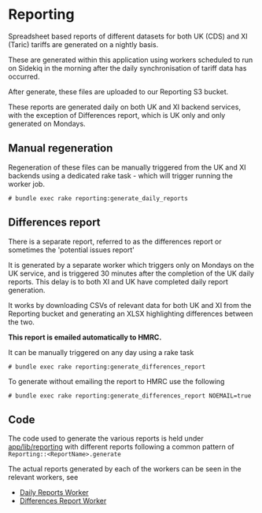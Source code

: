 # Reporting

Spreadsheet based reports of different datasets for both UK (CDS) and XI (Taric) tariffs are generated on a nightly basis.

These are generated within this application using workers scheduled to run on Sidekiq in the morning after the daily synchronisation of tariff data has occurred.

After generate, these files are uploaded to our Reporting S3 bucket.

These reports are generated daily on both UK and XI backend services, with the exception of Differences report, which is UK only and only generated on Mondays.

## Manual regeneration

Regeneration of these files can be manually triggered from the UK and XI backends using a dedicated rake task - which will trigger running the worker job.

```
# bundle exec rake reporting:generate_daily_reports
```

## Differences report

There is a separate report, referred to as the differences report or sometimes the 'potential issues report'

It is generated by a separate worker which triggers only on Mondays on the UK service, and is triggered 30 minutes after the completion of the UK daily reports. This delay is to both XI and UK have completed daily report generation.

It works by downloading CSVs of relevant data for both UK and XI from the Reporting bucket and generating an XLSX highlighting differences between the two.

**This report is emailed automatically to HMRC.**

It can be manually triggered on any day using a rake task

```
# bundle exec rake reporting:generate_differences_report
```

To generate without emailing the report to HMRC use the following

```
# bundle exec rake reporting:generate_differences_report NOEMAIL=true
```

## Code

The code used to generate the various reports is held under [app/lib/reporting](https://github.com/trade-tariff/trade-tariff-backend/tree/main/app/lib/reporting) with different reports following a common pattern of `Reporting::<ReportName>.generate`

The actual reports generated by each of the workers can be seen in the relevant workers, see

* [Daily Reports Worker](https://github.com/trade-tariff/trade-tariff-backend/blob/main/app/workers/report_worker.rb)
* [Differences Report Worker](https://github.com/trade-tariff/trade-tariff-backend/blob/main/app/workers/differences_report_worker.rb)

